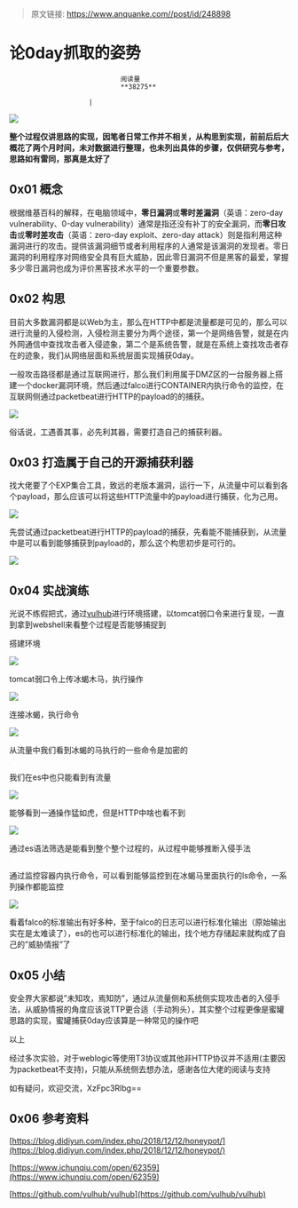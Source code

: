 > 原文链接: https://www.anquanke.com//post/id/248898 


# 论0day抓取的姿势


                                阅读量   
                                **38275**
                            
                        |
                        
                                                                                    



[![](https://p2.ssl.qhimg.com/t01784309b24b730d69.jpg)](https://p2.ssl.qhimg.com/t01784309b24b730d69.jpg)



**整个过程仅讲思路的实现，因笔者日常工作并不相关，从构思到实现，前前后后大概花了两个月时间，未对数据进行整理，也未列出具体的步骤，仅供研究与参考，思路如有雷同，那真是太好了**

## 0x01 概念

根据维基百科的解释，在电脑领域中，**零日漏洞**或**零时差漏洞**（英语：zero-day vulnerability、0-day vulnerability）通常是指还没有补丁的安全漏洞，而**零日攻击**或**零时差攻击**（英语：zero-day exploit、zero-day attack）则是指利用这种漏洞进行的攻击。提供该漏洞细节或者利用程序的人通常是该漏洞的发现者。零日漏洞的利用程序对网络安全具有巨大威胁，因此零日漏洞不但是黑客的最爱，掌握多少零日漏洞也成为评价黑客技术水平的一个重要参数。



## 0x02 构思

目前大多数漏洞都是以Web为主，那么在HTTP中都是流量都是可见的，那么可以进行流量的入侵检测，入侵检测主要分为两个途径，第一个是网络告警，就是在内外网通信中查找攻击者入侵迹象，第二个是系统告警，就是在系统上查找攻击者存在的迹象，我们从网络层面和系统层面实现捕获0day。

一般攻击路径都是通过互联网进行，那么我们利用属于DMZ区的一台服务器上搭建一个docker漏洞环境，然后通过falco进行CONTAINER内执行命令的监控，在互联网侧通过packetbeat进行HTTP的payload的的捕获。

[![](https://p4.ssl.qhimg.com/t01a596ef6d80df0e63.png)](https://p4.ssl.qhimg.com/t01a596ef6d80df0e63.png)

俗话说，工遇善其事，必先利其器，需要打造自己的捕获利器。



## 0x03 打造属于自己的开源捕获利器

找大佬要了个EXP集合工具，致远的老版本漏洞，运行一下，从流量中可以看到各个payload，那么应该可以将这些HTTP流量中的payload进行捕获，化为己用。

[![](https://p5.ssl.qhimg.com/t0121a495574e7dd327.png)](https://p5.ssl.qhimg.com/t0121a495574e7dd327.png)

先尝试通过packetbeat进行HTTP的payload的捕获，先看能不能捕获到，从流量中是可以看到能够捕获到payload的，那么这个构思初步是可行的。

[![](https://p5.ssl.qhimg.com/t010311801776f7aef6.png)](https://p5.ssl.qhimg.com/t010311801776f7aef6.png)



## 0x04 实战演练

光说不练假把式，通过[vulhub](https://github.com/vulhub/vulhub)进行环境搭建，以tomcat弱口令来进行复现，一直到拿到webshell来看整个过程是否能够捕捉到

搭建环境

[![](https://p0.ssl.qhimg.com/t01b8ab7b16c1cfbe12.png)](https://p0.ssl.qhimg.com/t01b8ab7b16c1cfbe12.png)

tomcat弱口令上传冰蝎木马，执行操作

[![](https://p0.ssl.qhimg.com/t01735acb4ce51e6e7e.png)](https://p0.ssl.qhimg.com/t01735acb4ce51e6e7e.png)

连接冰蝎，执行命令

[![](https://p0.ssl.qhimg.com/t01836e2becc4a96cd9.png)](https://p0.ssl.qhimg.com/t01836e2becc4a96cd9.png)

从流量中我们看到冰蝎的马执行的一些命令是加密的

[![](data:image/png;base64,iVBORw0KGgoAAAANSUhEUgAAAAEAAAABCAYAAAAfFcSJAAAAAXNSR0IArs4c6QAAAARnQU1BAACxjwv8YQUAAAAJcEhZcwAADsQAAA7EAZUrDhsAAAANSURBVBhXYzh8+PB/AAffA0nNPuCLAAAAAElFTkSuQmCC)](https://p5.ssl.qhimg.com/t0133338282c78d5512.png)

我们在es中也只能看到有流量

[![](https://p5.ssl.qhimg.com/t01b563e8a9fb414da1.png)](https://p5.ssl.qhimg.com/t01b563e8a9fb414da1.png)

能够看到一通操作猛如虎，但是HTTP中啥也看不到

[![](https://p1.ssl.qhimg.com/t01384b2a7d56654b5d.png)](https://p1.ssl.qhimg.com/t01384b2a7d56654b5d.png)

通过es语法筛选是能看到整个整个过程的，从过程中能够推断入侵手法

[![](data:image/png;base64,iVBORw0KGgoAAAANSUhEUgAAAAEAAAABCAYAAAAfFcSJAAAAAXNSR0IArs4c6QAAAARnQU1BAACxjwv8YQUAAAAJcEhZcwAADsQAAA7EAZUrDhsAAAANSURBVBhXYzh8+PB/AAffA0nNPuCLAAAAAElFTkSuQmCC)](https://p2.ssl.qhimg.com/t013f171b4850702b00.png)

通过监控容器内执行命令，可以看到能够监控到在冰蝎马里面执行的ls命令，一系列操作都能监控

[![](https://p2.ssl.qhimg.com/t01667c1d6d92d38935.png)](https://p2.ssl.qhimg.com/t01667c1d6d92d38935.png)

看着falco的标准输出有好多种，至于falco的日志可以进行标准化输出（原始输出实在是太难读了），es的也可以进行标准化的输出，找个地方存储起来就构成了自己的”威胁情报”了



## 0x05 小结

安全界大家都说”未知攻，焉知防”，通过从流量侧和系统侧实现攻击者的入侵手法，从威胁情报的角度应该说TTP更合适（手动狗头），其实整个过程更像是蜜罐思路的实现，蜜罐捕获0day应该算是一种常见的操作吧

以上

经过多次实验，对于weblogic等使用T3协议或其他非HTTP协议并不适用(主要因为packetbeat不支持)，只能从系统侧去想办法，感谢各位大佬的阅读与支持

如有疑问，欢迎交流，XzFpc3Rlbg==



## 0x06 参考资料

[https://blog.didiyun.com/index.php/2018/12/12/honeypot/](https://blog.didiyun.com/index.php/2018/12/12/honeypot/)

[https://www.ichunqiu.com/open/62359](https://www.ichunqiu.com/open/62359)

[https://github.com/vulhub/vulhub](https://github.com/vulhub/vulhub)
